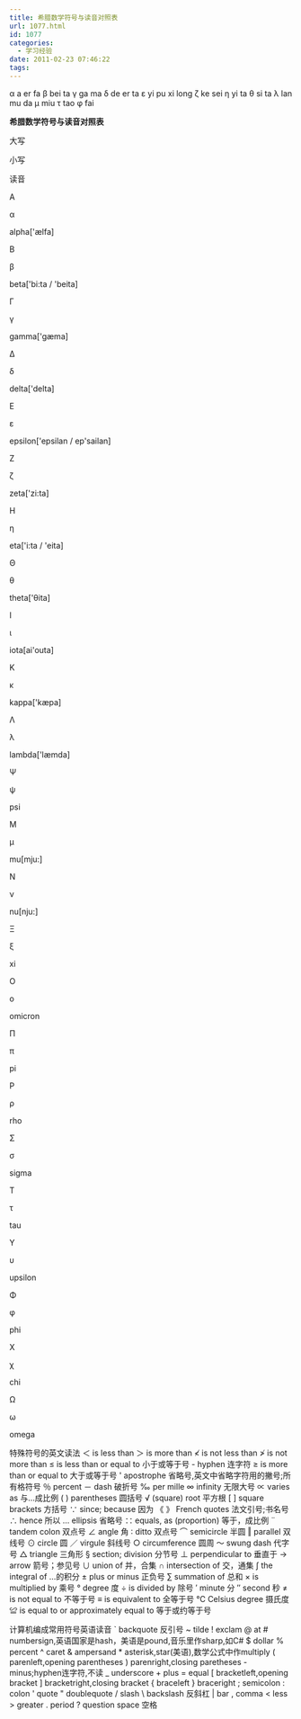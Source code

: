 ```yaml
---
title: 希腊数学符号与读音对照表
url: 1077.html
id: 1077
categories:
  - 学习经验
date: 2011-02-23 07:46:22
tags:
---
```


α a er fa β bei ta γ ga ma δ de er ta ε yi pu xi long ζ ke sei η yi ta θ si ta λ lan mu da μ miu τ tao φ fai  

**希腊数学符号与读音对照表**

大写

小写

读音

Α

α

alpha\['ælfa\]

Β

β

beta\['bi:ta / 'beita\]

Γ

γ

gamma\['gæma\]

Δ

δ

delta\['delta\]

Ε

ε

epsilon\['epsilan / ep'sailan\]

Ζ

ζ

zeta\['zi:ta\]

Η

η

eta\['i:ta / 'eita\]

Θ

θ

theta\['θita\]

Ι

ι

iota\[ai'outa\]

Κ

κ

kappa\['kæpa\]

Λ

λ

lambda\['læmda\]

Ψ

ψ

psi

Μ

μ

mu\[mju:\]

Ν

ν

nu\[nju:\]

Ξ

ξ

xi

Ο

ο

omicron

Π

π

pi

Ρ

ρ

rho

Σ

σ

sigma

Τ

τ

tau

Υ

υ

upsilon

Φ

φ

phi

Χ

χ

chi

Ω

ω

omega

特殊符号的英文读法 ＜ is less than ＞ is more than ≮ is not less than ≯ is not more than ≤ is less than or equal to 小于或等于号 - hyphen 连字符 ≥ is more than or equal to 大于或等于号 ' apostrophe 省略号,英文中省略字符用的撇号;所有格符号 ％ percent － dash 破折号 ‰ per mille ∞ infinity 无限大号 ∝ varies as 与…成比例 ( ) parentheses 圆括号 √ (square) root 平方根 \[ \] square brackets 方括号 ∵ since; because 因为 《 》 French quotes 法文引号;书名号 ∴ hence 所以 … ellipsis 省略号 ∷ equals, as (proportion) 等于，成比例 ¨ tandem colon 双点号 ∠ angle 角 ∶ ditto 双点号 ⌒ semicircle 半圆 ‖ parallel 双线号 ⊙ circle 圆 ／ virgule 斜线号 ○ circumference 圆周 ～ swung dash 代字号 △ triangle 三角形 § section; division 分节号 ⊥ perpendicular to 垂直于 → arrow 箭号；参见号 ∪ union of 并，合集 ∩ intersection of 交，通集 ∫ the integral of …的积分 ± plus or minus 正负号 ∑ summation of 总和 × is multiplied by 乘号 ° degree 度 ÷ is divided by 除号 ′ minute 分 ″ second 秒 ≠ is not equal to 不等于号 ≡ is equivalent to 全等于号 ℃ Celsius degree 摄氏度 ≌ is equal to or approximately equal to 等于或约等于号  
  
计算机编成常用符号英语读音 ` backquote 反引号 ~ tilde ! exclam @ at # numbersign,英语国家是hash，美语是pound,音乐里作sharp,如C# $ dollar % percent ^ caret & ampersand * asterisk,star(美语),数学公式中作multiply ( parenleft,opening parentheses ) parenright,closing paretheses - minus;hyphen连字符,不读 _ underscore + plus = equal \[ bracketleft,opening bracket \] bracketright,closing bracket { braceleft } braceright ; semicolon : colon ' quote " doublequote / slash \ backslash 反斜杠 | bar , comma < less > greater . period ? question space 空格